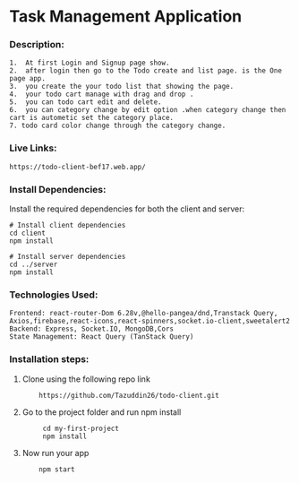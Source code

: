 <h1>Task Management Application</h1>

<h3>Description: </h3>

    1.  At first Login and Signup page show.
    2.  after login then go to the Todo create and list page. is the One page app.
    3.  you create the your todo list that showing the page.
    4.  your todo cart manage with drag and drop .
    5.  you can todo cart edit and delete.
    6.  you can category change by edit option .when category change then cart is autometic set the category place.
    7. todo card color change through the category change.

<h3>Live Links: </h3>
 
    https://todo-client-bef17.web.app/   

<h3>Install Dependencies: </h3>
  Install the required dependencies for both the client and server:

    # Install client dependencies
    cd client
    npm install

    # Install server dependencies
    cd ../server
    npm install

<h3>Technologies Used: </h3>
 
    Frontend: react-router-Dom 6.28v,@hello-pangea/dnd,Transtack Query, Axios,firebase,react-icons,react-spinners,socket.io-client,sweetalert2
    Backend: Express, Socket.IO, MongoDB,Cors
    State Management: React Query (TanStack Query)

<h3> Installation steps:</h3>

1.  Clone using the following repo link

            https://github.com/Tazuddin26/todo-client.git

2. Go to the project folder and run npm install
        
            cd my-first-project
            npm install
3.  Now run your app

            npm start
